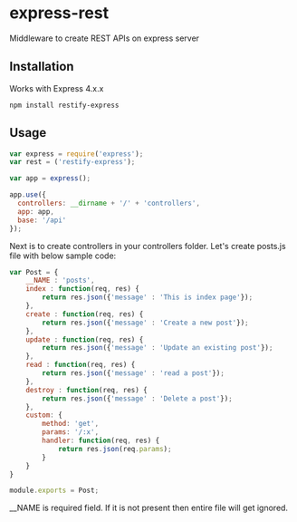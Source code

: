 # express-rest
Middleware to create REST APIs on express server

## Installation

  Works with Express 4.x.x

    npm install restify-express
    
    
## Usage
```javascript
var express = require('express');
var rest = ('restify-express');

var app = express();

app.use({
  controllers: __dirname + '/' + 'controllers',
  app: app,
  base: '/api'
});
```

Next is to create controllers in your controllers folder. Let's create posts.js file with below sample code:

```javascript
var Post = {
    __NAME : 'posts',
    index : function(req, res) {
        return res.json({'message' : 'This is index page'});
    },
    create : function(req, res) {
        return res.json({'message' : 'Create a new post'});
    },
    update : function(req, res) {
        return res.json({'message' : 'Update an existing post'});
    },
    read : function(req, res) {
        return res.json({'message' : 'read a post'});
    },
    destroy : function(req, res) {
        return res.json({'message' : 'Delete a post'});
    },
    custom: {
        method: 'get',
        params: '/:x',
        handler: function(req, res) {
            return res.json(req.params);
        }
    }
}

module.exports = Post;
```
__NAME is required field. If it is not present then entire file will get ignored.
